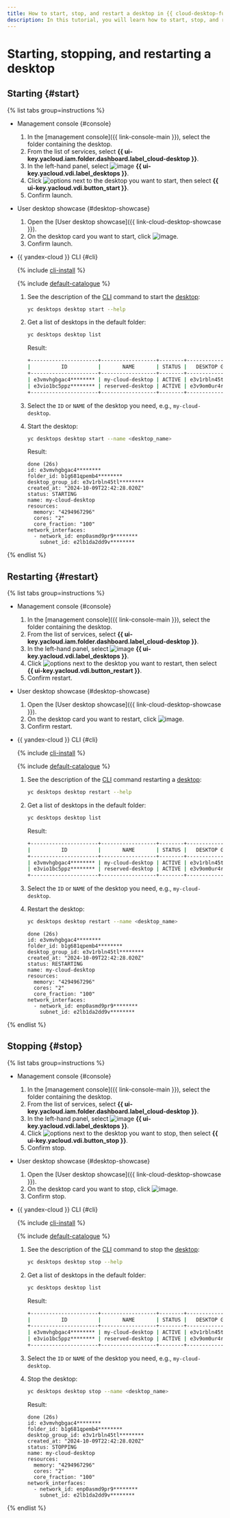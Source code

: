 ```yaml
---
title: How to start, stop, and restart a desktop in {{ cloud-desktop-full-name }}
description: In this tutorial, you will learn how to start, stop, and restart a desktop in {{ cloud-desktop-name }}.
---
```


# Starting, stopping, and restarting a desktop

## Starting {#start}

{% list tabs group=instructions %}

- Management console {#console}

  1. In the [management console]({{ link-console-main }}), select the folder containing the desktop.
  1. From the list of services, select **{{ ui-key.yacloud.iam.folder.dashboard.label_cloud-desktop }}**.
  1. In the left-hand panel, select ![image](../../../_assets/console-icons/display.svg) **{{ ui-key.yacloud.vdi.label_desktops }}**.
  1. Click ![options](../../../_assets/console-icons/ellipsis.svg) next to the desktop you want to start, then select **{{ ui-key.yacloud.vdi.button_start }}**.
  1. Confirm launch.

- User desktop showcase {#desktop-showcase}

  1. Open the [User desktop showcase]({{ link-cloud-desktop-showcase }}).
  1. On the desktop card you want to start, click ![image](../../../_assets/console-icons/play.svg).
  1. Confirm launch.

- {{ yandex-cloud }} CLI {#cli}

  {% include [cli-install](../../../_includes/cli-install.md) %}

  {% include [default-catalogue](../../../_includes/default-catalogue.md) %}

  1. See the description of the [CLI](../../../cli/index.yaml) command to start the [desktop](../../../cloud-desktop/concepts/desktops-and-groups.md):

      ```bash
      yc desktops desktop start --help
      ```

  1. Get a list of desktops in the default folder:

      ```bash
      yc desktops desktop list
      ```

      Result:

      ```bash
      +----------------------+------------------+--------+----------------------+---------------------+
      |          ID          |       NAME       | STATUS |   DESKTOP GROUP ID   |   CREATED (UTC-0)   |
      +----------------------+------------------+--------+----------------------+---------------------+
      | e3vmvhgbgac4******** | my-cloud-desktop | ACTIVE | e3v1rbln45tl******** | 2024-10-09 22:42:28 |
      | e3vio1bc5ppz******** | reserved-desktop | ACTIVE | e3v9om0ur4rl******** | 2024-10-09 21:35:17 |
      +----------------------+------------------+--------+----------------------+---------------------+
      ```

  1. Select the `ID` or `NAME` of the desktop you need, e.g., `my-cloud-desktop`.
  1. Start the desktop:

      ```bash
      yc desktops desktop start --name <desktop_name>
      ```

      Result:

      ```text
      done (26s)
      id: e3vmvhgbgac4********
      folder_id: b1g681qpemb4********
      desktop_group_id: e3v1rbln45tl********
      created_at: "2024-10-09T22:42:28.020Z"
      status: STARTING
      name: my-cloud-desktop
      resources:
        memory: "4294967296"
        cores: "2"
        core_fraction: "100"
      network_interfaces:
        - network_id: enp0asmd9pr9********
          subnet_id: e2lb1da2dd9v********
      ```

{% endlist %}

## Restarting {#restart}

{% list tabs group=instructions %}

- Management console {#console}

  1. In the [management console]({{ link-console-main }}), select the folder containing the desktop.
  1. From the list of services, select **{{ ui-key.yacloud.iam.folder.dashboard.label_cloud-desktop }}**.
  1. In the left-hand panel, select ![image](../../../_assets/console-icons/display.svg) **{{ ui-key.yacloud.vdi.label_desktops }}**.
  1. Click ![options](../../../_assets/console-icons/ellipsis.svg) next to the desktop you want to restart, then select **{{ ui-key.yacloud.vdi.button_restart }}**.
  1. Confirm restart.

- User desktop showcase {#desktop-showcase}

  1. Open the [User desktop showcase]({{ link-cloud-desktop-showcase }}).
  1. On the desktop card you want to restart, click ![image](../../../_assets/console-icons/arrow-rotate-right.svg).
  1. Confirm restart.

- {{ yandex-cloud }} CLI {#cli}

  {% include [cli-install](../../../_includes/cli-install.md) %}

  {% include [default-catalogue](../../../_includes/default-catalogue.md) %}

  1. See the description of the [CLI](../../../cli/index.yaml) command restarting a [desktop](../../../cloud-desktop/concepts/desktops-and-groups.md):

      ```bash
      yc desktops desktop restart --help
      ```

  1. Get a list of desktops in the default folder:

      ```bash
      yc desktops desktop list
      ```

      Result:

      ```bash
      +----------------------+------------------+--------+----------------------+---------------------+
      |          ID          |       NAME       | STATUS |   DESKTOP GROUP ID   |   CREATED (UTC-0)   |
      +----------------------+------------------+--------+----------------------+---------------------+
      | e3vmvhgbgac4******** | my-cloud-desktop | ACTIVE | e3v1rbln45tl******** | 2024-10-09 22:42:28 |
      | e3vio1bc5ppz******** | reserved-desktop | ACTIVE | e3v9om0ur4rl******** | 2024-10-09 21:35:17 |
      +----------------------+------------------+--------+----------------------+---------------------+
      ```

  1. Select the `ID` or `NAME` of the desktop you need, e.g., `my-cloud-desktop`.
  1. Restart the desktop:

      ```bash
      yc desktops desktop restart --name <desktop_name>
      ```

      ```text
      done (26s)
      id: e3vmvhgbgac4********
      folder_id: b1g681qpemb4********
      desktop_group_id: e3v1rbln45tl********
      created_at: "2024-10-09T22:42:28.020Z"
      status: RESTARTING
      name: my-cloud-desktop
      resources:
        memory: "4294967296"
        cores: "2"
        core_fraction: "100"
      network_interfaces:
        - network_id: enp0asmd9pr9********
          subnet_id: e2lb1da2dd9v********
      ```

{% endlist %}

## Stopping {#stop}

{% list tabs group=instructions %}

- Management console {#console}

  1. In the [management console]({{ link-console-main }}), select the folder containing the desktop.
  1. From the list of services, select **{{ ui-key.yacloud.iam.folder.dashboard.label_cloud-desktop }}**.
  1. In the left-hand panel, select ![image](../../../_assets/console-icons/display.svg) **{{ ui-key.yacloud.vdi.label_desktops }}**.
  1. Click ![options](../../../_assets/console-icons/ellipsis.svg) next to the desktop you want to stop, then select **{{ ui-key.yacloud.vdi.button_stop }}**.
  1. Confirm stop.

- User desktop showcase {#desktop-showcase}

  1. Open the [User desktop showcase]({{ link-cloud-desktop-showcase }}).
  1. On the desktop card you want to stop, click ![image](../../../_assets/console-icons/power.svg).
  1. Confirm stop.

- {{ yandex-cloud }} CLI {#cli}

  {% include [cli-install](../../../_includes/cli-install.md) %}

  {% include [default-catalogue](../../../_includes/default-catalogue.md) %}

  1. See the description of the [CLI](../../../cli/index.yaml) command to stop the [desktop](../../../cloud-desktop/concepts/desktops-and-groups.md):

      ```bash
      yc desktops desktop stop --help
      ```

  1. Get a list of desktops in the default folder:

      ```bash
      yc desktops desktop list
      ```

      Result:

      ```bash
      +----------------------+------------------+--------+----------------------+---------------------+
      |          ID          |       NAME       | STATUS |   DESKTOP GROUP ID   |   CREATED (UTC-0)   |
      +----------------------+------------------+--------+----------------------+---------------------+
      | e3vmvhgbgac4******** | my-cloud-desktop | ACTIVE | e3v1rbln45tl******** | 2024-10-09 22:42:28 |
      | e3vio1bc5ppz******** | reserved-desktop | ACTIVE | e3v9om0ur4rl******** | 2024-10-09 21:35:17 |
      +----------------------+------------------+--------+----------------------+---------------------+
      ```

  1. Select the `ID` or `NAME` of the desktop you need, e.g., `my-cloud-desktop`.
  1. Stop the desktop:

      ```bash
      yc desktops desktop stop --name <desktop_name>
      ```

      Result:

      ```text
      done (26s)
      id: e3vmvhgbgac4********
      folder_id: b1g681qpemb4********
      desktop_group_id: e3v1rbln45tl********
      created_at: "2024-10-09T22:42:28.020Z"
      status: STOPPING
      name: my-cloud-desktop
      resources:
        memory: "4294967296"
        cores: "2"
        core_fraction: "100"
      network_interfaces:
        - network_id: enp0asmd9pr9********
          subnet_id: e2lb1da2dd9v********
      ```

{% endlist %}
